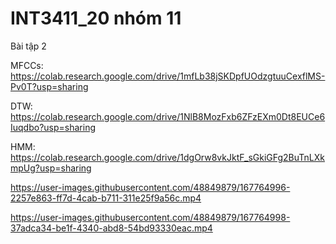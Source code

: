 # INT3411_20 nhóm 11
Bài tập 2

MFCCs: https://colab.research.google.com/drive/1mfLb38jSKDpfUOdzgtuuCexflMS-Pv0T?usp=sharing

DTW:   https://colab.research.google.com/drive/1NlB8MozFxb6ZFzEXm0Dt8EUCe6Iuqdbo?usp=sharing

HMM:   https://colab.research.google.com/drive/1dgOrw8vkJktF_sGkiGFg2BuTnLXkmpUg?usp=sharing



https://user-images.githubusercontent.com/48849879/167764996-2257e863-ff7d-4cab-b711-311e25f9a56c.mp4



https://user-images.githubusercontent.com/48849879/167764998-37adca34-be1f-4340-abd8-54bd93330eac.mp4

